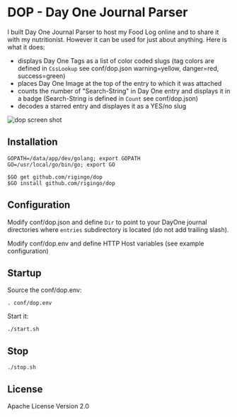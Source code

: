 # DOP - Day One Journal Parser

I built Day One Journal Parser to host my Food Log online and to share it with my nutritionist.  However it can be used for just about anything.  Here is what it does:

* displays Day One Tags as a list of color coded slugs (tag colors are defined in `CssLookup` see conf/dop.json warning=yellow, danger=red, success=green)
* places Day One Image at the top of the entry to which it was attached
* counts the number of "Search-String" in Day One entry and displays it in a badge (Search-String is defined in `Count` see conf/dop.json)
* decodes a starred entry and displayes it as a YES/no slug

![dop screen shot](https://s3.amazonaws.com/mve-shared/dop1.png)



## Installation

    GOPATH=/data/app/dev/golang; export GOPATH
    GO=/usr/local/go/bin/go; export GO

    $GO get github.com/rigingo/dop
    $GO install github.com/rigingo/dop

## Configuration

Modify conf/dop.json and define `Dir` to point to your DayOne journal directories where `entries` subdirectory is located (do not add trailing slash).

Modify conf/dop.env and define HTTP Host variables (see example configuration)

## Startup

Source the conf/dop.env:

    . conf/dop.env

Start it:

    ./start.sh

## Stop

    ./stop.sh

## License

Apache License Version 2.0
